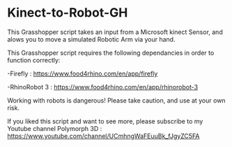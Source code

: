 # Kinect-to-Robot-GH
This Grasshopper script takes an input from a Microsoft kinect Sensor, and alows you to move a simulated Robotic Arm via your hand.

This Grasshopper script requires the following dependancies in order to function correctly:

-Firefly : https://www.food4rhino.com/en/app/firefly

-RhinoRobot 3 : https://www.food4rhino.com/en/app/rhinorobot-3

Working with robots is dangerous! Please take caution, and use at your own risk.


If you liked this script and want to see more, please subscribe to my Youtube channel Polymorph 3D : https://www.youtube.com/channel/UCmhngWaFEuuBk_fJgyZC5FA
